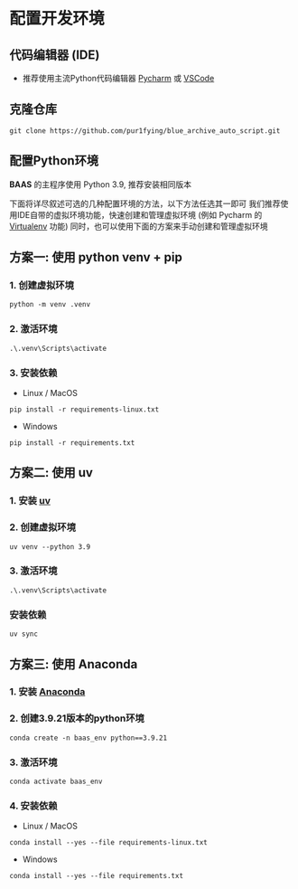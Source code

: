# 配置开发环境

## 代码编辑器 (IDE)
- 推荐使用主流Python代码编辑器 [Pycharm](https://www.jetbrains.com/pycharm/) 或 [VSCode](https://code.visualstudio.com/)

## 克隆仓库
```shell
git clone https://github.com/pur1fying/blue_archive_auto_script.git
```

## 配置Python环境

**BAAS** 的主程序使用 Python 3.9, 推荐安装相同版本

下面将详尽叙述可选的几种配置环境的方法，以下方法任选其一即可
我们推荐使用IDE自带的虚拟环境功能，快速创建和管理虚拟环境
(例如 Pycharm 的 [Virtualenv](https://www.jetbrains.com/help/pycharm/creating-virtual-environment.html) 功能)
同时，也可以使用下面的方案来手动创建和管理虚拟环境


## 方案一: 使用 python venv + pip

### 1. 创建虚拟环境
```shell
python -m venv .venv
```

### 2. 激活环境
```shell
.\.venv\Scripts\activate
```

### 3. 安装依赖
- Linux / MacOS
```shell
pip install -r requirements-linux.txt
```
- Windows
```shell
pip install -r requirements.txt
```


## 方案二: 使用 uv

### 1. 安装 [uv](https://docs.astral.sh/uv/getting-started/installation/)
### 2. 创建虚拟环境
```shell
uv venv --python 3.9
```
### 3. 激活环境
```shell
.\.venv\Scripts\activate
```
### 安装依赖
```shell
uv sync
```

## 方案三: 使用 Anaconda

### 1. 安装 [Anaconda](https://www.anaconda.com/products/distribution)
### 2. 创建3.9.21版本的python环境
```shell
conda create -n baas_env python==3.9.21
```

### 3. 激活环境

```shell
conda activate baas_env
```

### 4. 安装依赖
- Linux / MacOS
```shell
conda install --yes --file requirements-linux.txt
```
- Windows
```shell
conda install --yes --file requirements.txt
```
